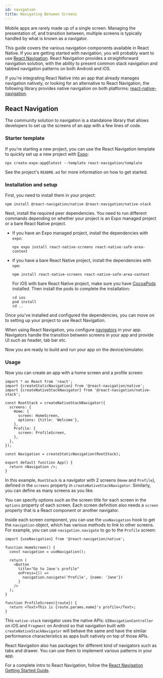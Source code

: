 ```yaml
---
id: navigation
title: Navigating Between Screens
---
```


Mobile apps are rarely made up of a single screen. Managing the presentation of, and transition between, multiple screens is typically handled by what is known as a navigator.

This guide covers the various navigation components available in React Native. If you are getting started with navigation, you will probably want to use [React Navigation](navigation.md#react-navigation). React Navigation provides a straightforward navigation solution, with the ability to present common stack navigation and tabbed navigation patterns on both Android and iOS.

If you're integrating React Native into an app that already manages navigation natively, or looking for an alternative to React Navigation, the following library provides native navigation on both platforms: [react-native-navigation](https://github.com/wix/react-native-navigation).

## React Navigation

The community solution to navigation is a standalone library that allows developers to set up the screens of an app with a few lines of code.

### Starter template

If you're starting a new project, you can use the React Navigation template to quickly set up a new project with [Expo](https://expo.dev/):

```shell
npx create-expo-app@latest --template react-navigation/template
```

See the project's `README.md` for more information on how to get started.

### Installation and setup

First, you need to install them in your project:

```shell
npm install @react-navigation/native @react-navigation/native-stack
```

Next, install the required peer dependencies. You need to run different commands depending on whether your project is an Expo managed project or a bare React Native project.

- If you have an Expo managed project, install the dependencies with `expo`:

  ```shell
  npx expo install react-native-screens react-native-safe-area-context
  ```

- If you have a bare React Native project, install the dependencies with `npm`:

  ```shell
  npm install react-native-screens react-native-safe-area-context
  ```

  For iOS with bare React Native project, make sure you have [CocoaPods](https://cocoapods.org/) installed. Then install the pods to complete the installation:

  ```shell
  cd ios
  pod install
  cd ..
  ```

Once you've installed and configured the dependencies, you can move on to setting up your project to use React Navigation.

When using React Navigation, you configure [navigators](https://reactnavigation.org/docs/glossary-of-terms#navigator) in your app. Navigators handle the transition between screens in your app and provide UI such as header, tab bar etc.

Now you are ready to build and run your app on the device/simulator.

### Usage

Now you can create an app with a home screen and a profile screen:

```tsx
import * as React from 'react';
import {createStaticNavigation} from '@react-navigation/native';
import {createNativeStackNavigator} from '@react-navigation/native-stack';

const RootStack = createNativeStackNavigator({
  screens: {
    Home: {
      screen: HomeScreen,
      options: {title: 'Welcome'},
    },
    Profile: {
      screen: ProfileScreen,
    },
  },
});

const Navigation = createStaticNavigation(RootStack);

export default function App() {
  return <Navigation />;
}
```

In this example, `RootStack` is a navigator with 2 screens (`Home` and `Profile`), defined in the `screens` property in `createNativeStackNavigator`. Similarly, you can define as many screens as you like.

You can specify options such as the screen title for each screen in the `options` property of each screen. Each screen definition also needs a `screen` property that is a React component or another navigator.

Inside each screen component, you can use the `useNavigation` hook to get the `navigation` object, which has various methods to link to other screens. For example, you can use `navigation.navigate` to go to the `Profile` screen:

```tsx
import {useNavigation} from '@react-navigation/native';

function HomeScreen() {
  const navigation = useNavigation();

  return (
    <Button
      title="Go to Jane's profile"
      onPress={() =>
        navigation.navigate('Profile', {name: 'Jane'})
      }
    />
  );
}

function ProfileScreen({route}) {
  return <Text>This is {route.params.name}'s profile</Text>;
}
```

This `native-stack` navigator uses the native APIs: `UINavigationController` on iOS and `Fragment` on Android so that navigation built with `createNativeStackNavigator` will behave the same and have the similar performance characteristics as apps built natively on top of those APIs.

React Navigation also has packages for different kind of navigators such as tabs and drawer. You can use them to implement various patterns in your app.

For a complete intro to React Navigation, follow the [React Navigation Getting Started Guide](https://reactnavigation.org/docs/getting-started).
